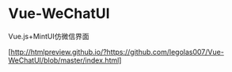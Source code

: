 # Vue-WeChatUI
Vue.js+MintUI仿微信界面

[http://htmlpreview.github.io/?https://github.com/legolas007/Vue-WeChatUI/blob/master/index.html]
